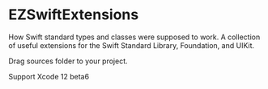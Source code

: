 # EZSwiftExtensions
How Swift standard types and classes were supposed to work. A collection of useful extensions for the Swift Standard Library, Foundation, and UIKit.

Drag sources folder to your project.

Support Xcode 12 beta6
